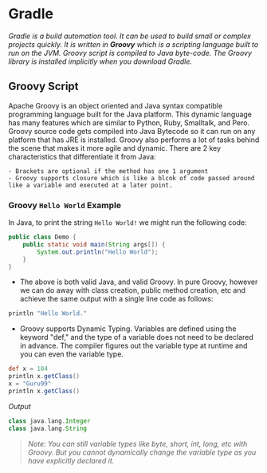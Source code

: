 # Gradle
*Gradle is a build automation tool.  It can be used to build small or complex projects quickly.  It is written in ***Groovy*** which is a scripting language built to run on the JVM. Groovy script is compiled to Java byte-code.  The Groovy library is installed implicitly when you download Gradle.*

## Groovy Script
Apache Groovy is an object oriented and Java syntax compatible programming language built for the Java platform. This dynamic language has many features which are similar to Python, Ruby, Smalltalk, and Pero. Groovy source code gets compiled into Java Bytecode so it can run on any platform that has JRE is installed. Groovy also performs a lot of tasks behind the scene that makes it more agile and dynamic.  There are 2 key characteristics that differentiate it from Java:

    - Brackets are optional if the method has one 1 argument
    - Groovy supports closure which is like a blcok of code passed around like a variable and executed at a later point.

### Groovy `Hello World` Example
In Java, to print the string `Hello World!` we might run the following code:

```java
public class Demo {
    public static void main(String args[]) {
        System.out.println("Hello World");
    }
}
```

- The above is both valid Java, and valid Groovy. In pure Groovy, however we can do away with class creation, public method creation, etc and achieve the same output with a single line code as follows:

```groovy
println "Hello World." 
```

- Groovy supports Dynamic Typing. Variables are defined using the keyword "def," and the type of a variable does not need to be declared in advance. The compiler figures out the variable type at runtime and you can even the variable type.

```groovy
def x = 104
println x.getClass()
x = "Guru99"
println x.getClass()
```

*Output*
```groovy
class java.lang.Integer
class java.lang.String
```

> *Note: You can still variable types like byte, short, int, long, etc with Groovy. But you cannot dynamically change the variable type as you have explicitly declared it.*

